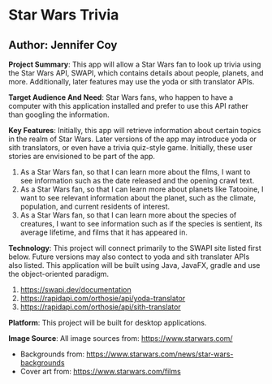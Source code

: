 # Star Wars Trivia

## **Author**: Jennifer Coy

**Project Summary**: This app will allow a Star Wars fan to look up trivia using the Star Wars API, SWAPI, which 
contains details about people, planets, and more.  Additionally, later features may use
the yoda or sith translator APIs.

**Target Audience And Need**: Star Wars fans, who happen to have a computer with this application installed
and prefer to use this API rather than googling the information.

**Key Features**:  Initially, this app will retrieve information about certain topics in the realm of Star Wars.  Later 
versions of the app may introduce yoda or sith translators, or even have a trivia quiz-style game.  Initially, these 
user stories are envisioned to be part of the app.
1. As a Star Wars fan, so that I can learn more about the films, I want to see information such as the date released and the opening crawl text.
2. As a Star Wars fan, so that I can learn more about planets like Tatooine, I want to see relevant information about the planet, such as the climate, population, and current residents of interest.
3. As a Star Wars fan, so that I can learn more about the species of creatures, I want to see information such as if the species is sentient, its average lifetime, and films that it has appeared in.

**Technology**:
This project will connect primarily to the SWAPI site listed first below.  Future versions may also contect to 
yoda and sith translater APIs also listed.  This application will be built using Java, JavaFX, gradle and use the 
object-oriented paradigm.
1. https://swapi.dev/documentation
2. https://rapidapi.com/orthosie/api/yoda-translator
3. https://rapidapi.com/orthosie/api/sith-translator

**Platform**:
This project will be built for desktop applications.

**Image Source**:
All image sources from: https://www.starwars.com/
* Backgrounds from: https://www.starwars.com/news/star-wars-backgrounds
* Cover art from: https://www.starwars.com/films

